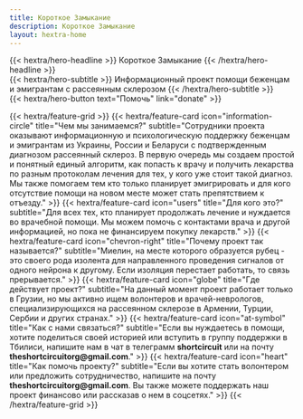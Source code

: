 ```yaml
---
title: Короткое Замыкание
description: Короткое Замыкание
layout: hextra-home
---
```


<div class="hx-mt-6 hx-mb-6">
{{< hextra/hero-headline >}}
Короткое Замыкание
{{< /hextra/hero-headline >}}
</div>

<div class="hx-mb-12">
{{< hextra/hero-subtitle >}}
  Информационный проект помощи беженцам и эмигрантам с рассеянным склерозом
{{< /hextra/hero-subtitle >}}
</div>

<div class="hx-mb-6">
{{< hextra/hero-button text="Помочь" link="donate" >}}
</div>

<div class="hx-mt-6"></div>

{{< hextra/feature-grid >}}
    {{< hextra/feature-card
         icon="information-circle"
         title="Чем мы занимаемся?"
         subtitle="Сотрудники проекта оказывают информационную и психологическую поддержку беженцам и эмигрантам из Украины, России и Беларуси с подтвержденным диагнозом рассеянный склероз. В первую очередь мы создаем простой и понятный единый алгоритм, как попасть к врачу и получить лекарства по разным протоколам лечения для тех, у кого уже стоит такой диагноз. Мы также помогаем тем кто только планирует эмигрировать и для кого отсутствие помощи на новом месте может стать препятствием к отъезду."
    >}}
    {{< hextra/feature-card
         icon="users"
         title="Для кого это?"
         subtitle="Для всех тех, кто планирует продолжать лечение и нуждается во врачебной помощи. Мы можем помочь с контактами врача и другой информацией, но пока не финансируем покупку лекарств."
    >}}
    {{< hextra/feature-card
         icon="chevron-right"
         title="Почему проект так называется?"
         subtitle="Миелин, на месте которого образуется рубец - это своего рода изолента для направленного проведения сигналов от одного нейрона к другому. Если изоляция перестает работать, то связь прерывается."
    >}}
    {{< hextra/feature-card
         icon="globe"
         title="Где действует проект?"
         subtitle="На данный момент проект работает только в Грузии, но мы активно ищем волонтеров и врачей-неврологов, специализирующихся на рассеянном склерозе в Армении, Турции, Сербии и других странах."
    >}}
    {{< hextra/feature-card
         icon="at-symbol"
         title="Как с нами связаться?"
         subtitle="Если вы нуждаетесь в помощи, хотите поделиться своей историей или вступить в группу поддержки в Тбилиси, напишите нам в чат в телеграмм **shortcircuit** или на почту **theshortcircuitorg\@gmail.com**."
    >}}
    {{< hextra/feature-card
         icon="heart"
         title="Как помочь проекту?"
         subtitle="Если вы хотите стать волонтером или предложить сотрудничество, напишите на почту **theshortcircuitorg\@gmail.com**. Вы также можете поддержать наш проект финансово или рассказав о нем в соцсетях."
    >}}
{{< /hextra/feature-grid >}}
